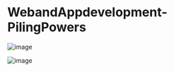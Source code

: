 # WebandAppdevelopment-PilingPowers

![image](https://user-images.githubusercontent.com/86713009/126058473-326e7198-28c2-4b62-9cab-0c2ca1bf9ccf.png)

![image](https://user-images.githubusercontent.com/86713009/126058162-d994e95d-413d-4da7-a476-a73bf807a0a7.png)
